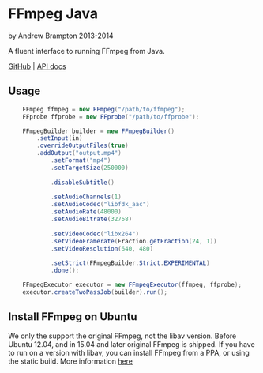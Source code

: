 FFmpeg Java
===========
by Andrew Brampton 2013-2014

A fluent interface to running FFmpeg from Java.

[GitHub](https://github.com/bramp/ffmpeg-cli-wrapper) | [API docs](https://bramp.github.io/ffmpeg-cli-wrapper/apidocs/index.html)

Usage
-----

```java
    FFmpeg ffmpeg = new FFmpeg("/path/to/ffmpeg");
	FFprobe ffprobe = new FFprobe("/path/to/ffprobe");

    FFmpegBuilder builder = new FFmpegBuilder()
    	.setInput(in)
    	.overrideOutputFiles(true)
    	.addOutput("output.mp4")
	        .setFormat("mp4")
	        .setTargetSize(250000)
	        
	        .disableSubtitle()
	        
	        .setAudioChannels(1)
	        .setAudioCodec("libfdk_aac")
	        .setAudioRate(48000)
	        .setAudioBitrate(32768)
	        
	        .setVideoCodec("libx264")
	        .setVideoFramerate(Fraction.getFraction(24, 1))
	        .setVideoResolution(640, 480)
	        
	        .setStrict(FFmpegBuilder.Strict.EXPERIMENTAL)
	        .done();

	FFmpegExecutor executor = new FFmpegExecutor(ffmpeg, ffprobe);
	executor.createTwoPassJob(builder).run();
```

Install FFmpeg on Ubuntu
-----------------

We only the support the original FFmpeg, not the libav version. Before Ubuntu 12.04, and in 15.04
and later original FFmpeg is shipped. If you have to run on a version with libav, you can install
FFmpeg from a PPA, or using the static build. More information [here](http://askubuntu.com/q/373322/34845)
